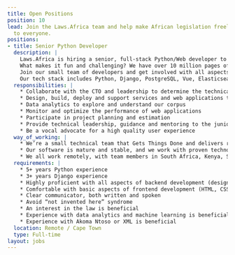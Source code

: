 ```yaml
---
title: Open Positions
position: 10
lead: Join the Laws.Africa team and help make African legislation freely available
  to everyone.
positions: 
- title: Senior Python Developer
  description: |
    Laws.Africa is hiring a senior, full-stack Python/Web developer to join our team building cutting-edge legal research applications for Africa and beyond. Over 1 million visitors use our products every month, supporting the rule of law, business, government and human rights.
    What makes it fun and challenging? We have over 10 million pages of public legal information (with more added daily) and we need to make that discoverable and useful to our users. We extract structural information, build citation networks, automate metadata extraction, perform network analysis, build dashboards for insights and analysis, and use LLMs for automation and to help our users make sense of it all. 
    Join our small team of developers and get involved with all aspects of our applications, including strategy, design, implementation, data analytics, devops and support.
    Our tech stack includes Python, Django, PostgreSQL, Vue, Elasticsearch, LLMs, AWS (EC2, S3, RDS), Dokku and Docker. Most of our software is open source at [github.com/laws-africa](github.com/laws-africa).
  responsibilities: |
    * Collaborate with the CTO and leadership to determine the technical strategy for Laws.Africa.
    * Design, build, deploy and support services and web applications that improve access to legal information
    * Data analytics to explore and understand our corpus
    * Monitor and optimize the performance of web applications
    * Participate in project planning and estimation
    * Provide technical leadership, guidance and mentoring to the junior team members
    * Be a vocal advocate for a high quality user experience
  way_of_working: |
    * We’re a small technical team that Gets Things Done and delivers remarkable value to our users.
    * Our software is mature and stable, and we work with proven technology, not the latest shiny new thing.
    * We all work remotely, with team members in South Africa, Kenya, Senegal and Spain.
  requirements: |
    * 5+ years Python experience
    * 3+ years Django experience
    * Highly proficient with all aspects of backend development (design, implementation, testing, debugging, documentation, operations)
    * Comfortable with basic aspects of frontend development (HTML, CSS, Javascript)
    * Clear communicator, both written and spoken
    * Avoid “not invented here” syndrome
    * An interest in the law is beneficial
    * Experience with data analytics and machine learning is beneficial
    * Experience with Akoma Ntoso or XML is beneficial
  location: Remote / Cape Town
  type: Full-time
layout: jobs
---
```


